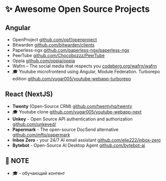 # :sparkles: Awesome Open Source Projects

## Angular 

- OpenProject [github.com/opf/openproject](https://github.com/opf/openproject)
- Bitwarden [github.com/bitwarden/clients](https://github.com/bitwarden/clients)
- Paperless-ngx [github.com/paperless-ngx/paperless-ngx](https://github.com/paperless-ngx/paperless-ngx)
- PeerTube [github.com/Chocobozzz/PeerTube](https://github.com/Chocobozzz/PeerTube)
- Oppia [github.com/oppia/oppia](https://github.com/oppia/oppia)
- Wafrn – The social media that respects you [codeberg.org/wafrn/wafrn](https://codeberg.org/wafrn/wafrn)
- :mortar_board: Youtube microfrontend using Angular, Module Federation. Turborepo edition [github.com/vugar005/youtube-webapp-turborepo](https://github.com/vugar005/youtube-webapp-turborepo)

## React (NextJS)

- **Twenty** (Open-Source CRM) [github.com/twentyhq/twenty](https://github.com/twentyhq/twenty)
- :mortar_board: Youtube clone [github.com/vugar005/youtube-webapp-next](https://github.com/vugar005/youtube-webapp-next)
- **Unkey** - Open Source API authentication and authorization [github.com/unkeyed/](https://github.com/unkeyed/unkey)
- **Papermark** - The open-source DocSend alternative [github.com/mfts/papermark](https://github.com/mfts/papermark)
- **Inbox Zero** - your 24/7 AI email assistant [github.com/elie222/inbox-zero](https://github.com/elie222/inbox-zero)
- **Bytebot** - Open-Source AI Desktop Agent [github.com/bytebot-ai](https://github.com/bytebot-ai/bytebot/tree/main/packages/bytebot-ui)

## :construction: NOTE
- :mortar_board: - обучающий контент
